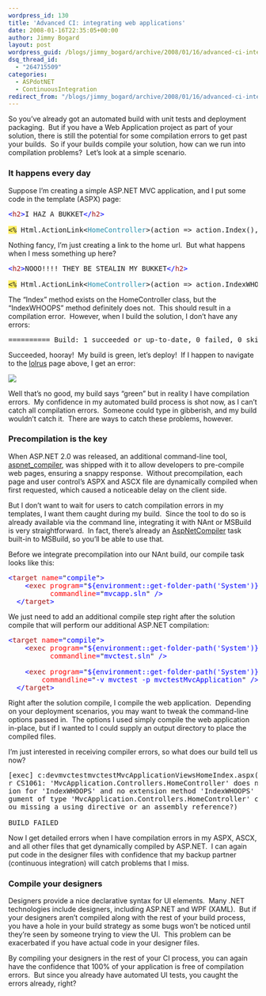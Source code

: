 ```yaml
---
wordpress_id: 130
title: 'Advanced CI: integrating web applications'
date: 2008-01-16T22:35:05+00:00
author: Jimmy Bogard
layout: post
wordpress_guid: /blogs/jimmy_bogard/archive/2008/01/16/advanced-ci-integrating-web-applications.aspx
dsq_thread_id:
  - "264715509"
categories:
  - ASPdotNET
  - ContinuousIntegration
redirect_from: "/blogs/jimmy_bogard/archive/2008/01/16/advanced-ci-integrating-web-applications.aspx/"
---
```

So you&#8217;ve already got an automated build with unit tests and deployment packaging.&nbsp; But if you have a Web Application project as part of your solution, there is still the potential for some compilation errors to get past your builds.&nbsp; So if your builds compile your solution, how can we run into compilation problems?&nbsp; Let&#8217;s look at a simple scenario.

### It happens every day

Suppose I&#8217;m creating a simple ASP.NET MVC application, and I put some code in the template (ASPX) page:

<pre><span style="color: blue">&lt;</span><span style="color: #a31515">h2</span><span style="color: blue">&gt;</span>I HAZ A BUKKET<span style="color: blue">&lt;/</span><span style="color: #a31515">h2</span><span style="color: blue">&gt;

</span><span style="background: #ffee62">&lt;%</span> Html.ActionLink&lt;<span style="color: #2b91af">HomeController</span>&gt;(action =&gt; action.Index(), <span style="color: #a31515">"Home"</span>); <span style="background: #ffee62">%&gt;
</span></pre>

[](http://11011.net/software/vspaste)

Nothing fancy, I&#8217;m just creating a link to the home url.&nbsp; But what happens when I mess something up here?

<pre><span style="color: blue">&lt;</span><span style="color: #a31515">h2</span><span style="color: blue">&gt;</span>NOOO!!!! THEY BE STEALIN MY BUKKET<span style="color: blue">&lt;/</span><span style="color: #a31515">h2</span><span style="color: blue">&gt;

</span><span style="background: #ffee62">&lt;%</span> Html.ActionLink&lt;<span style="color: #2b91af">HomeController</span>&gt;(action =&gt; action.IndexWHOOPS(), <span style="color: #a31515">"Home"</span>); <span style="background: #ffee62">%&gt;
</span></pre>

[](http://11011.net/software/vspaste)

The &#8220;Index&#8221; method exists on the HomeController class, but the &#8220;IndexWHOOPS&#8221; method definitely does not.&nbsp; This should result in a compilation error.&nbsp; However, when I build the solution, I don&#8217;t have any errors:

<pre>========== Build: 1 succeeded or up-to-date, 0 failed, 0 skipped ==========</pre>

[](http://11011.net/software/vspaste)

Succeeded, hooray!&nbsp; My build is green, let&#8217;s deploy!&nbsp; If I happen to navigate to the [lolrus](http://ihasabucket.com/) page above, I get an error:

 ![](http://grabbagoftimg.s3.amazonaws.com/WebCompile_Bad.PNG)

Well that&#8217;s no good, my build says &#8220;green&#8221; but in reality I have compilation errors.&nbsp; My confidence in my automated build process is shot now, as I can&#8217;t catch all compilation errors.&nbsp; Someone could type in gibberish, and my build wouldn&#8217;t catch it.&nbsp; There are ways to catch these problems, however.

### Precompilation is the key

When ASP.NET 2.0 was released, an additional command-line tool, [aspnet_compiler](http://msdn2.microsoft.com/en-us/library/ms229863(VS.80).aspx), was shipped with it to allow developers to pre-compile web pages, ensuring a snappy response.&nbsp; Without precompilation, each page and user control&#8217;s ASPX and ASCX file are dynamically compiled when first requested, which caused a noticeable delay on the client side.

But I don&#8217;t want to wait for users to catch compilation errors in my templates, I want them caught during my build.&nbsp; Since the tool to do so is already available via the command line, integrating it with NAnt or MSBuild is very straightforward.&nbsp; In fact, there&#8217;s already an [AspNetCompiler](http://msdn2.microsoft.com/en-us/library/ms164291.aspx) task built-in to MSBuild, so you&#8217;ll be able to use that.

Before we integrate precompilation into our NAnt build, our compile task looks like this:

<pre><span style="color: blue">&lt;</span><span style="color: #a31515">target </span><span style="color: red">name</span><span style="color: blue">=</span>"<span style="color: blue">compile</span>"<span style="color: blue">&gt;
    &lt;</span><span style="color: #a31515">exec </span><span style="color: red">program</span><span style="color: blue">=</span>"<span style="color: blue">${environment::get-folder-path('System')}..Microsoft.NETFrameworkv3.5msbuild.exe</span>"
          <span style="color: red">commandline</span><span style="color: blue">=</span>"<span style="color: blue">mvcapp.sln</span>" <span style="color: blue">/&gt;
  &lt;/</span><span style="color: #a31515">target</span><span style="color: blue">&gt;
</span></pre>

[](http://11011.net/software/vspaste)

We just need to add an additional compile step right after the solution compile that will perform our additional ASP.NET compilation:

<pre><span style="color: blue">&lt;</span><span style="color: #a31515">target </span><span style="color: red">name</span><span style="color: blue">=</span>"<span style="color: blue">compile</span>"<span style="color: blue">&gt;
    &lt;</span><span style="color: #a31515">exec </span><span style="color: red">program</span><span style="color: blue">=</span>"<span style="color: blue">${environment::get-folder-path('System')}..Microsoft.NETFrameworkv3.5msbuild.exe</span>"
          <span style="color: red">commandline</span><span style="color: blue">=</span>"<span style="color: blue">mvctest.sln</span>" <span style="color: blue">/&gt;

    &lt;</span><span style="color: #a31515">exec </span><span style="color: red">program</span><span style="color: blue">=</span>"<span style="color: blue">${environment::get-folder-path('System')}..Microsoft.NETFrameworkv2.0.50727aspnet_compiler.exe</span>"
        <span style="color: red">commandline</span><span style="color: blue">=</span>"<span style="color: blue">-v mvctest -p mvctestMvcApplication</span>" <span style="color: blue">/&gt;
  &lt;/</span><span style="color: #a31515">target</span><span style="color: blue">&gt;
</span></pre>

[](http://11011.net/software/vspaste)

Right after the solution compile, I compile the web application.&nbsp; Depending on your deployment scenarios, you may want to tweak the command-line options passed in.&nbsp; The options I used simply compile the web application in-place, but if I wanted to I could supply an output directory to place the compiled files.

I&#8217;m just interested in receiving compiler errors, so what does our build tell us now?

<pre>[exec] c:devmvctestmvctestMvcApplicationViewsHomeIndex.aspx(8): erro
r CS1061: 'MvcApplication.Controllers.HomeController' does not contain a definit
ion for 'IndexWHOOPS' and no extension method 'IndexWHOOPS' accepting a first ar
gument of type 'MvcApplication.Controllers.HomeController' could be found (are y
ou missing a using directive or an assembly reference?)

BUILD FAILED</pre>

Now I get detailed errors when I have compilation errors in my ASPX, ASCX, and all other files that get dynamically compiled by ASP.NET.&nbsp; I can again put code in the designer files with confidence that my backup partner (continuous integration) will catch problems that I miss.

### Compile your designers

Designers provide a nice declarative syntax for UI elements.&nbsp; Many .NET technologies include designers, including ASP.NET and WPF (XAML).&nbsp; But if your designers aren&#8217;t compiled along with the rest of your build process, you have a hole in your build strategy as some bugs won&#8217;t be noticed until they&#8217;re seen by someone trying to view the UI.&nbsp; This problem can be exacerbated if you have actual code in your designer files.

By compiling your designers in the rest of your CI process, you can again have the confidence that 100% of your application is free of compilation errors.&nbsp; But since you already have automated UI tests, you caught the errors already, right?